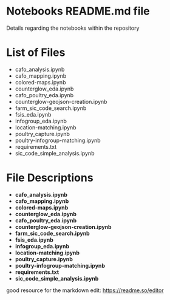 # Notebooks README.md file

Details regarding the notebooks within the repository

# List of Files
- cafo_analysis.ipynb
- cafo_mapping.ipynb
- colored-maps.ipynb
- counterglow_eda.ipynb
- cafo_poultry_eda.ipynb
- counterglow-geojson-creation.ipynb
- farm_sic_code_search.ipynb
- fsis_eda.ipynb
- infogroup_eda.ipynb
- location-matching.ipynb
- poultry_capture.ipynb
- poultry-infogroup-matching.ipynb
- requirements.txt
- sic_code_simple_analysis.ipynb

# File Descriptions
- **cafo_analysis.ipynb**
- **cafo_mapping.ipynb**
- **colored-maps.ipynb**
- **counterglow_eda.ipynb**
- **cafo_poultry_eda.ipynb**
- **counterglow-geojson-creation.ipynb**
- **farm_sic_code_search.ipynb**
- **fsis_eda.ipynb**
- **infogroup_eda.ipynb**
- **location-matching.ipynb**
- **poultry_capture.ipynb**
- **poultry-infogroup-matching.ipynb**
- **requirements.txt**
- **sic_code_simple_analysis.ipynb**



good resource for the markdown edit: https://readme.so/editor
